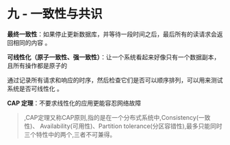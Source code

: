 # 九 - 一致性与共识

**最终一致性**：如果停止更新数据库，并等待一段时间之后，最后所有的读请求会返回相同的内容 。

**可线性化（原子一致性、强一致性）**：让一个系统看起来好像只有一个数据副本，且所有操作都是原子的

通过记录所有请求和响应的时序，然后检查它们是否可以顺序排列，可以用来测试系统是否可线性化 。

**CAP 定理**：不要求线性化的应用更能容忍网络故障

> ,CAP定理又称CAP原则,指的是在一个分布式系统中,Consistency(一致性)、 Availability(可用性)、Partition tolerance(分区容错性),最多只能同时三个特性中的两个,三者不可兼得。